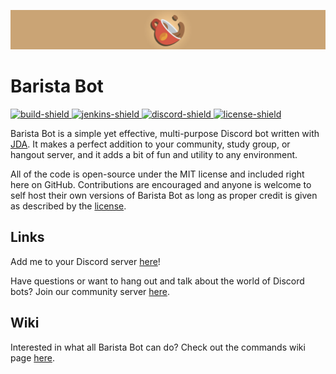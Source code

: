 ![Barista](branding/banner.jpg)

# Barista Bot

[build-status]: https://jenkins.evyn.me/job/baristabot
[discord-invite]: https://discord.gg/u8hAu6sEtw
[jenkins]: https://jenkins.evyn.me/job/baristabot
[license]: https://github.com/evynprice/baristabot/tree/master/LICENSE
[build-shield]: https://jenkins.evyn.me/buildStatus/icon?job=baristabot
[discord-shield]: https://discord.com/api/guilds/809619459475898388/widget.png
[jenkins-shield]: https://img.shields.io/badge/Download-Jenkins-blue.svg
[license-shield]: https://img.shields.io/badge/License-MIT-red.svg
[ ![build-shield][] ][build-status]
[ ![jenkins-shield][] ][jenkins]
[ ![discord-shield][] ][discord-invite]
[ ![license-shield][] ][license]

Barista Bot is a simple yet effective, multi-purpose Discord bot written with [JDA](https://github.com/DV8FromTheWorld/JDA). It makes a perfect addition to your community, study group, or hangout server, and it adds a bit of fun and utility to any environment.

All of the code is open-source under the MIT license and included right here on GitHub. Contributions are encouraged and anyone is welcome to self host their own versions of Barista Bot as long as proper credit is given as described by the [license](LICENSE).

## Links
Add me to your Discord server [here](https://discord.com/api/oauth2/authorize?client_id=619532814093910016&permissions=1576266966&scope=bot)!

Have questions or want to hang out and talk about the world of Discord bots? Join our community server [here](https://discord.gg/u8hAu6sEtw).

## Wiki
Interested in what all Barista Bot can do? Check out the commands wiki page [here](https://github.com/evynprice/baristabot/wiki/Commands).

<!--
## Contribution
Are you a fellow developer and looking to add your own features or improvements? Please check out the contribution page [here](https://github.com/evynprice/baristabot/wiki/Contribution).
-->
